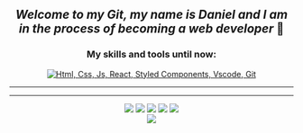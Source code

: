 ## <div align="center">*Welcome to my Git, my name is Daniel and I am in the process of becoming a web developer* 🐢


<div align="center">
<h3><strong>My skills and tools until now:</strong></h3> 
<a href="#">
<img src ="https://skillicons.dev/icons?i=html,css,js,react,styledcomponents,visualstudio,git" alt="Html, Css, Js, React, Styled Components, Vscode, Git">
</a>
</div>
<hr>
   
<div align="center">
  
</div> 
<hr>  
<div align="center"> 
<a href="https://www.reddit.com/user/Jacod7" target="_blank"><img src="https://img.shields.io/badge/Reddit-%23FF4500.svg?style=for-the-badge&logo=Reddit&logoColor=white" target="_blank"></a>
<a href="https://www.instagram.com/valiantd7/" target="_blank"><img src="https://img.shields.io/badge/-Instagram-%23E4405F?style=for-the-badge&logo=instagram&logoColor=purple" target="_blank"></a>
<a href="https://twitter.com/Stoic_Cstllo" target="_blank"><img src="https://img.shields.io/badge/Twitter-1DA1F2?style=for-the-badge&logo=twitter&logoColor=gray"target=_blank"></a>
<a href="https://www.freecodecamp.org/JoseDanielC" target="_blank"><img src="https://img.shields.io/badge/Freecodecamp-%23123.svg?&style=for-the-badge&logo=freecodecamp&logoColor=white"></a>
<a href="https://www.linkedin.com/in/j-daniel-castillo-38537122a" target="_blank"><img src="https://img.shields.io/badge/LinkedIn-0077B5?style=for-the-badge&logo=linkedin&logoColor=white" target="_blank"></a>
</br>
    <a href="https://www.codewars.com/users/Jocad7" target="_blank"><img src="https://www.codewars.com/users/Jocad7/badges/large"></a>
</div>



    
